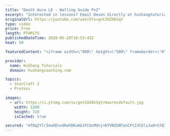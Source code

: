 ```yaml
---
title: "Death Aura LE - Walling Guide PvZ"
excerpt: "Interested in lessons? Email Devon directly at hushangtutorials@outlook.com ------------------------------------------------------------------------------------------------------- Want to support HuShang Tutorials directly? Patreon is a website where you can contribute a monthly donation that will help"
originalUrl: https://youtube.com/watch?v=gntIHZ8kSqY
type: video
price: Free
length: PT4M17S
publishedDateTime: 2020-05-28T16:53:42Z
heat: 50

featuredContent: "<iframe width=\"800\" height=\"500\" frameborder=\"0\" src=\"https://www.youtube.com/embed/gntIHZ8kSqY\" allow=\"accelerometer; autoplay; encrypted-media; gyroscope; picture-in-picture\" allowfullscreen></iframe>"

provider:
  name: HuShang Tutorials
  domain: hushangcoaching.com

topics:
  - StarCraft 2
  - Protoss

images:
  - url: https://i.ytimg.com/vi/gntIHZ8kSqY/maxresdefault.jpg
    width: 1280
    height: 720
    isCached: true

secured: "mTOq2YlrImaXEnxdKwhDKuAbJFCUcMdnj+KYVNZGNTanCFC2JCGlsJwd+S7Q3S6Gr5uBH3cQszkFSd+vrNs5QSistT8xNMzBcvvho3h3HrkTU1oTF4vTC0sX6kO5iRiSFga5hNvQwUr9TOYUUt85cqyS4aF74uDoAhERLh5PzbYD2cBWeZsXqZe9Grc3FUP/itZBKfJVvuG3nxK34CVxLYLzH6U51Tx7H4sggAhEZ8eTckHP5DO6vB4V9bHyOVjGj9/l5WUhlfvVaMcr6L2trGE1ZZ/NeaTg7ByRszZ1GQtEW9lkQugpIRJXejmnjSExH30jYll2CrtDmc7jh1BINJNSw+9FDrTQVS0LNzfsFcQHmPYxRAQ5PEhfUDsMIPVYU1IZdfwP2IUPriBUiDawqPET5wO+CsSR93OzPLur2zM=;iCSg+dbDcoUAbA/4P54ukA=="
---
```


